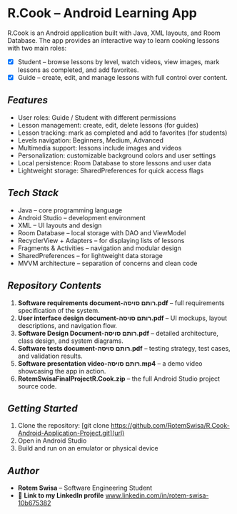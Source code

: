 # R.Cook – Android Learning App

R.Cook is an Android application built with Java, XML layouts, and Room Database.
The app provides an interactive way to learn cooking lessons with two main roles:
- [x] Student – browse lessons by level, watch videos, view images, mark lessons as completed, and add favorites.
- [x] Guide – create, edit, and manage lessons with full control over content.

## _Features_
- User roles: Guide / Student with different permissions
- Lesson management: create, edit, delete lessons (for guides)
- Lesson tracking: mark as completed and add to favorites (for students)
- Levels navigation: Beginners, Medium, Advanced
- Multimedia support: lessons include images and videos
- Personalization: customizable background colors and user settings
- Local persistence: Room Database to store lessons and user data
- Lightweight storage: SharedPreferences for quick access flags

 ## _Tech Stack_
- Java – core programming language
- Android Studio – development environment
- XML – UI layouts and design
- Room Database – local storage with DAO and ViewModel
- RecyclerView + Adapters – for displaying lists of lessons
- Fragments & Activities – navigation and modular design
- SharedPreferences – for lightweight data storage
- MVVM architecture – separation of concerns and clean code

 ## _Repository Contents_
1.	**Software requirements document-רותם סויסה.pdf** – full requirements specification of the system.
2.	**User interface design document-רותם סויסה.pdf** – UI mockups, layout descriptions, and navigation flow.
3.	**Software Design Document-רותם סויסה.pdf** – detailed architecture, class design, and system diagrams.
4.	**Software tests document-רותם סויסה.pdf** – testing strategy, test cases, and validation results.
5.	**Software presentation video-רותם סויסה.mp4** – a demo video showcasing the app in action.
6.	**RotemSwisaFinalProjectR.Cook.zip** – the full Android Studio project source code.

 ## _Getting Started_
1.	Clone the repository: 
[git clone https://github.com/RotemSwisa/R.Cook-Android-Application-Project.git](url)
2.	Open in Android Studio
3.	Build and run on an emulator or physical device

## _Author_
 - **Rotem Swisa** – Software Engineering Student
 - 🔗 **Link to my LinkedIn profile** www.linkedin.com/in/rotem-swisa-10b675382
